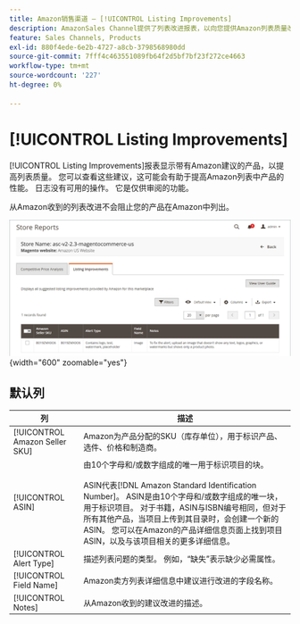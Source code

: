 ```yaml
---
title: Amazon销售渠道 — [!UICONTROL Listing Improvements]
description: AmazonSales Channel提供了列表改进报表，以向您提供Amazon列表质量改进建议。
feature: Sales Channels, Products
exl-id: 880f4ede-6e2b-4727-a8cb-3798568980dd
source-git-commit: 7fff4c463551089fb64f2d5bf7bf23f272ce4663
workflow-type: tm+mt
source-wordcount: '227'
ht-degree: 0%

---
```


# [!UICONTROL Listing Improvements]

[!UICONTROL Listing Improvements]报表显示带有Amazon建议的产品，以提高列表质量。 您可以查看这些建议，这可能会有助于提高Amazon列表中产品的性能。 日志没有可用的操作。 它是仅供审阅的功能。

从Amazon收到的列表改进不会阻止您的产品在Amazon中列出。

![列表改进](assets/amazon-listing-improvements.png){width="600" zoomable="yes"}

## 默认列

| 列 | 描述 |
|--------------------------------|------------------------------------------------------------------------------------------------------------------------------------------------------------------------------------------------------------------------------------------------------------------------------------------------------------------------------------------------------------------------------------------------------------------------------------------------------------------------------------------|
| [!UICONTROL Amazon Seller SKU] | Amazon为产品分配的SKU（库存单位），用于标识产品、选件、价格和制造商。 |
| [!UICONTROL ASIN] | 由10个字母和/或数字组成的唯一用于标识项目的块。<br><br>ASIN代表[!DNL Amazon Standard Identification Number]。 ASIN是由10个字母和/或数字组成的唯一块，用于标识项目。 对于书籍，ASIN与ISBN编号相同，但对于所有其他产品，当项目上传到其目录时，会创建一个新的ASIN。 您可以在Amazon的产品详细信息页面上找到项目ASIN，以及与该项目相关的更多详细信息。 |
| [!UICONTROL Alert Type] | 描述列表问题的类型。 例如，“缺失”表示缺少必需属性。 |
| [!UICONTROL Field Name] | Amazon卖方列表详细信息中建议进行改进的字段名称。 |
| [!UICONTROL Notes] | 从Amazon收到的建议改进的描述。 |
